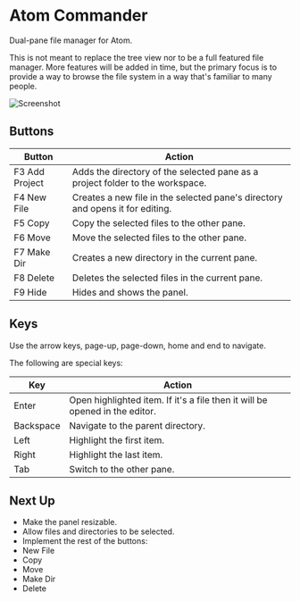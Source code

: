 # Atom Commander

Dual-pane file manager for Atom.

This is not meant to replace the tree view nor to be a full featured file manager. More features will be added in time, but the primary focus is to provide a way to browse the file system in a way that's familiar to many people.

![Screenshot](https://github.com/morassman/atom-commander/blob/master/resources/panel.png?raw=true)

## Buttons
Button|Action
---|---
F3 Add Project|Adds the directory of the selected pane as a project folder to the workspace.
F4 New File|Creates a new file in the selected pane's directory and opens it for editing.
F5 Copy|Copy the selected files to the other pane.
F6 Move|Move the selected files to the other pane.
F7 Make Dir|Creates a new directory in the current pane.
F8 Delete|Deletes the selected files in the current pane.
F9 Hide|Hides and shows the panel.

## Keys
Use the arrow keys, page-up, page-down, home and end to navigate.

The following are special keys:

Key|Action
---|---
Enter|Open highlighted item. If it's a file then it will be opened in the editor.
Backspace|Navigate to the parent directory.
Left|Highlight the first item.
Right|Highlight the last item.
Tab|Switch to the other pane.

## Next Up
- Make the panel resizable.
- Allow files and directories to be selected.
- Implement the rest of the buttons:
 - New File
 - Copy
 - Move
 - Make Dir
 - Delete
